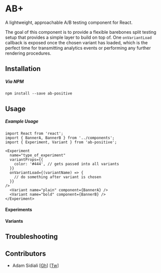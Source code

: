 # AB+
A lightweight, approachable A/B testing component for React.

The goal of this component is to provide a flexible barebones split testing setup that provides a simple layer to build on top of. One `onVariantLoad` callback is exposed once the chosen variant has loaded, which is the perfect time for transmitting analytics events or performing any further rendering procedures.

## Installation

##### Via NPM
`npm install --save ab-positive`

## Usage

##### Example Usage
```
import React from 'react';
import { BannerA, BannerB } from '../components';
import { Experiment, Variant } from 'ab-positive';

<Experiment
  name="type_of_experiment"
  variantProps={{
    color: '#444', // gets passed into all variants
  }}
  onVariantLoad={(variantName) => {
    // do something after variant is chosen
  }}
/>
  <Variant name="plain" component={BannerA} />
  <Variant name="bold" component={BannerB} />
</Experiment>
```

#### Experiments

#### Variants

## Troubleshooting

## Contributors
- Adam Sidiali [[Gh](http://github.com/asidiali)] [[Tw](http://twitter.com/adamsidiali)]
